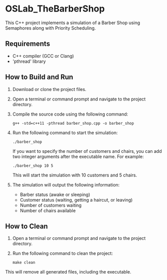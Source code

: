 # OSLab_TheBarberShop

This C++ project implements a simulation of a Barber Shop using Semaphores along with Priority Scheduling.

## Requirements
- C++ compiler (GCC or Clang)
- 'pthread' library

## How to Build and Run
1. Download or clone the project files.
2. Open a terminal or command prompt and navigate to the project directory.
3. Compile the source code using the following command:

   ```
   g++ -std=c++11 -pthread barber_shop.cpp -o barber_shop
   ```
   
4. Run the following command to start the simulation:

   ```
   ./barber_shop
   ```
   
   If you want to specify the number of customers and chairs, you can add two integer arguments after the executable name. For example:
   
   ```
   ./barber_shop 10 5
   ```
   
   This will start the simulation with 10 customers and 5 chairs.
   
5. The simulation will output the following information:
   - Barber status (awake or sleeping)
   - Customer status (waiting, getting a haircut, or leaving)
   - Number of customers waiting
   - Number of chairs available
   
## How to Clean
1. Open a terminal or command prompt and navigate to the project directory.
2. Run the following command to clean the project:

   ```
   make clean
   ```
   
This will remove all generated files, including the executable.
